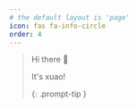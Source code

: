 ```yaml
---
# the default layout is 'page'
icon: fas fa-info-circle
order: 4
---
```


> Hi there 👋
>
> It's xuao!
>
> {: .prompt-tip }
